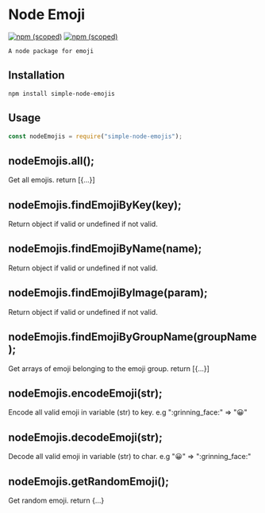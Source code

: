 # Node Emoji
[![npm (scoped)](https://img.shields.io/npm/v/simple-node-emojis.svg)](https://www.npmjs.com/package/simple-node-emojis)
[![npm (scoped)](https://img.shields.io/badge/npm-simple--node--emojis-brightgreen.svg)](https://www.npmjs.com/package/simple-node-emojis)
```
A node package for emoji
```

## Installation
```
npm install simple-node-emojis
```

## Usage
```js
const nodeEmojis = require("simple-node-emojis");
```

## nodeEmojis.all();
Get all emojis. return [{...}]

## nodeEmojis.findEmojiByKey(key);
Return object if valid or undefined if not valid.

## nodeEmojis.findEmojiByName(name);
Return object if valid or undefined if not valid.

## nodeEmojis.findEmojiByImage(param);
Return object if valid or undefined if not valid.

## nodeEmojis.findEmojiByGroupName(groupName);
Get arrays of emoji belonging to the emoji group. return [{...}]

## nodeEmojis.encodeEmoji(str);
Encode all valid emoji in variable (str) to key. e.g ":grinning_face:" => "😀"

## nodeEmojis.decodeEmoji(str);
Decode all valid emoji in variable (str) to char. e.g "😀" => ":grinning_face:"

## nodeEmojis.getRandomEmoji();
Get random emoji. return {...}